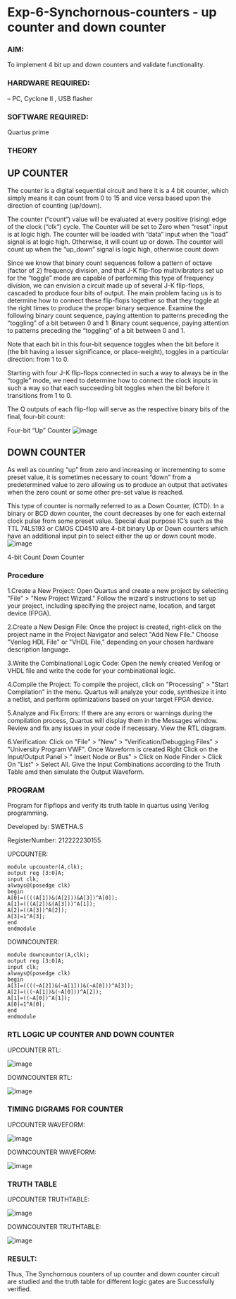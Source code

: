 # Exp-6-Synchornous-counters - up counter and down counter 
### AIM:
To implement 4 bit up and down counters and validate  functionality.
### HARDWARE REQUIRED: 
– PC, Cyclone II , USB flasher
### SOFTWARE REQUIRED:
Quartus prime
### THEORY 

## UP COUNTER 
The counter is a digital sequential circuit and here it is a 4 bit counter, which simply means it can count from 0 to 15 and vice versa based upon the direction of counting (up/down). 

The counter (“count“) value will be evaluated at every positive (rising) edge of the clock (“clk“) cycle.
The Counter will be set to Zero when “reset” input is at logic high.
The counter will be loaded with “data” input when the “load” signal is at logic high. Otherwise, it will count up or down.
The counter will count up when the “up_down” signal is logic high, otherwise count down

Since we know that binary count sequences follow a pattern of octave (factor of 2) frequency division, and that J-K flip-flop multivibrators set up for the “toggle” mode are capable of performing this type of frequency division, we can envision a circuit made up of several J-K flip-flops, cascaded to produce four bits of output.
The main problem facing us is to determine how to connect these flip-flops together so that they toggle at the right times to produce the proper binary sequence.
Examine the following binary count sequence, paying attention to patterns preceding the “toggling” of a bit between 0 and 1:
Binary count sequence, paying attention to patterns preceding the “toggling” of a bit between 0 and 1.

Note that each bit in this four-bit sequence toggles when the bit before it (the bit having a lesser significance, or place-weight), toggles in a particular direction: from 1 to 0.



 
 

Starting with four J-K flip-flops connected in such a way to always be in the “toggle” mode, we need to determine how to connect the clock inputs in such a way so that each succeeding bit toggles when the bit before it transitions from 1 to 0.

The Q outputs of each flip-flop will serve as the respective binary bits of the final, four-bit count:

 
 

Four-bit “Up” Counter
![image](https://user-images.githubusercontent.com/36288975/169644758-b2f4339d-9532-40c5-af40-8f4f8c942e2c.png)



## DOWN COUNTER 

As well as counting “up” from zero and increasing or incrementing to some preset value, it is sometimes necessary to count “down” from a predetermined value to zero allowing us to produce an output that activates when the zero count or some other pre-set value is reached.

This type of counter is normally referred to as a Down Counter, (CTD). In a binary or BCD down counter, the count decreases by one for each external clock pulse from some preset value. Special dual purpose IC’s such as the TTL 74LS193 or CMOS CD4510 are 4-bit binary Up or Down counters which have an additional input pin to select either the up or down count mode.
![image](https://user-images.githubusercontent.com/36288975/169644844-1a14e123-7228-4ed8-81a9-eb937dff4ac8.png)


4-bit Count Down Counter
### Procedure

1.Create a New Project: Open Quartus and create a new project by selecting "File" > "New Project Wizard." Follow the wizard's instructions to set up your project, including specifying the project name, location, and target device (FPGA).

2.Create a New Design File: Once the project is created, right-click on the project name in the Project Navigator and select "Add New File." Choose "Verilog HDL File" or "VHDL File," depending on your chosen hardware description language.

3.Write the Combinational Logic Code: Open the newly created Verilog or VHDL file and write the code for your combinational logic.

4.Compile the Project: To compile the project, click on "Processing" > "Start Compilation" in the menu. Quartus will analyze your code, synthesize it into a netlist, and perform optimizations based on your target FPGA device.

5.Analyze and Fix Errors: If there are any errors or warnings during the compilation process, Quartus will display them in the Messages window. Review and fix any issues in your code if necessary. View the RTL diagram.

6.Verification: Click on "File" > "New" > "Verification/Debugging Files" > "University Program VWF". Once Waveform is created Right Click on the Input/Output Panel > " Insert Node or Bus" > Click on Node Finder > Click On "List" > Select All. Give the Input Combinations according to the Truth Table amd then simulate the Output Waveform.

### PROGRAM 
Program for flipflops  and verify its truth table in quartus using Verilog programming.

Developed by: SWETHA.S

RegisterNumber: 212222230155 

UPCOUNTER:
```
module upcounter(A,clk);
output reg [3:0]A;
input clk;
always@(posedge clk)
begin
A[0]=((((A[1])&(A[2]))&A[3])^A[0]);
A[1]=(((A[2])&(A[3]))^A[1]);
A[2]=((A[3])^A[2]);
A[3]=1^A[3];
end
endmodule
```
DOWNCOUNTER:
```
module downcounter(A,clk);
output reg [3:0]A;
input clk;
always@(posedge clk)
begin
A[3]=((((~A[2])&(~A[1]))&(~A[0]))^A[3]);
A[2]=(((~A[1])&(~A[0]))^A[2]);
A[1]=((~A[0])^A[1]);
A[0]=1^A[0];
end
endmodule
```
### RTL LOGIC UP COUNTER AND DOWN COUNTER  
UPCOUNTER RTL:

![image](https://github.com/swethaselvarajm/Exp-7-Synchornous-counters-/assets/119525603/3067e686-5f3e-4ffa-b326-2cceea642afa)

DOWNCOUNTER RTL:

![image](https://github.com/swethaselvarajm/Exp-7-Synchornous-counters-/assets/119525603/dbaca607-0f73-48ae-9808-2c85446e423f)

### TIMING DIGRAMS FOR COUNTER  
UPCOUNTER WAVEFORM:

![image](https://github.com/swethaselvarajm/Exp-7-Synchornous-counters-/assets/119525603/12d93c22-046a-47ca-a22f-19881883e21a)


DOWNCOUNTER WAVEFORM:

![image](https://github.com/swethaselvarajm/Exp-7-Synchornous-counters-/assets/119525603/0037c06b-0903-4fc6-a07f-d912565be3f8)

### TRUTH TABLE 
UPCOUNTER TRUTHTABLE:

![image](https://github.com/swethaselvarajm/Exp-7-Synchornous-counters-/assets/119525603/424a957a-9559-47ab-97a8-890e9edb7c68)

DOWNCOUNTER TRUTHTABLE:

![image](https://github.com/swethaselvarajm/Exp-7-Synchornous-counters-/assets/119525603/3d76da11-562d-4f0a-a420-3ec609ca0e79)

### RESULT:
Thus, The Synchornous counters of up counter and down counter circuit are studied and the truth table for different logic gates are Successfully verified.

